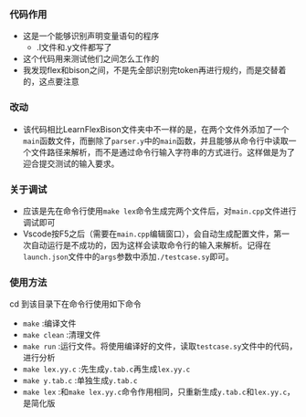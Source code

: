 ### 代码作用
- 这是一个能够识别声明变量语句的程序
    - .l文件和.y文件都写了
- 这个代码用来测试他们之间怎么工作的
- 我发现flex和bison之间，不是先全部识别完token再进行规约，而是交替着的，这点要注意

### 改动
- 该代码相比LearnFlexBison文件夹中不一样的是，在两个文件外添加了一个`main`函数文件，而删除了`parser.y`中的`main`函数，并且能够从命令行中读取一个文件路径来解析，而不是通过命令行输入字符串的方式进行。这样做是为了迎合提交测试的输入要求。

### 关于调试
- 应该是先在命令行使用`make lex`命令生成完两个文件后，对`main.cpp`文件进行调试即可
- Vscode按F5之后（需要在`main.cpp`编辑窗口），会自动生成配置文件，第一次自动运行是不成功的，因为这样会读取命令行的输入来解析。记得在`launch.json`文件中的`args`参数中添加`./testcase.sy`即可。

### 使用方法
cd 到该目录下在命令行使用如下命令
- `make` :编译文件
- `make clean` :清理文件
- `make run` :运行文件。将使用编译好的文件，读取`testcase.sy`文件中的代码，进行分析
- `make lex.yy.c` :先生成`y.tab.c`再生成`lex.yy.c`
- `make y.tab.c` :单独生成`y.tab.c`
- `make lex` :和`make lex.yy.c`命令作用相同，只重新生成`y.tab.c`和`lex.yy.c`，是简化版